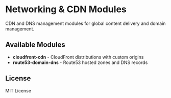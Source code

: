 # Networking & CDN Modules

CDN and DNS management modules for global content delivery and domain management.

## Available Modules

- **cloudfront-cdn** - CloudFront distributions with custom origins
- **route53-domain-dns** - Route53 hosted zones and DNS records

## License

MIT License

